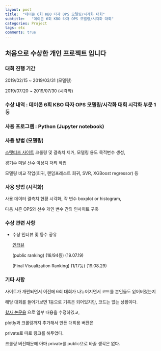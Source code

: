 ```yaml
---
layout: post
title:  "데이콘 6회 KBO 타자 OPS 모델링/시각화 대회"
subtitle:   "데이콘 6회 KBO 타자 OPS 모델링/시각화 대회"
categories: Project
tags: etc
comments: true
---
```


## 처음으로 수상한 개인 프로젝트 입니다

### 대회 진행 기간

2019/02/15 ~ 2019/03/31 (모델링)

2019/07/20 ~ 2019/07/30 (시각화)

### 수상 내역 : 데이콘 6회 KBO 타자 OPS 모델링/시각화 대회 시각화 부문 1등

### 사용 프로그램 : Python (Jupyter notebook)

### 사용 방법 (모델링)

[스탯티즈 사이트](http://www.statiz.co.kr/) 크롤링 및 결측치 제거, 모델링 용도 목적변수 생성,

경기수 미달 선수 이상치 처리 작업

모델링 비교 작업(회귀, 랜덤포레스트 회귀, SVR, XGBoost regressor) 등

### 사용 방법 (시각화)

사용 데이터 결측치 현황 시각화, 각 변수 boxplot or histogram, 

다음 시즌 OPS와 선수 개인 변수 간의 인사이트 구축

### 수상 관련 사항

- 수상 인터뷰 및 등수 공유

	[인터뷰](https://dacon.io/more/interview/43)

	(public ranking) (18/94등) (19.07.19)

	(Final Visualization Ranking) (1/17등) (19.08.29)
    
### 기타 사항

사이트가 개편되면서 이전에 6회 대회가 나누어지면서 코드를 본인들도 잃어버렸는지

해당 대회를 들어가보면 1등으로 기록은 되어있지만, 코드는 없는 상황이다.


[학사 논문용](https://github.com/bluemumin/dongguk_university_graduate_report_baseball_OPS_end) 으로 일부 내용을 수정하였고,

plotly과 크롤링까지 추가해서 만든 대회용 버전은

private로 따로 링크를 해두었다.

크롤링 버전때문에 아마 private를 public으로 바꿀 생각은 없다.